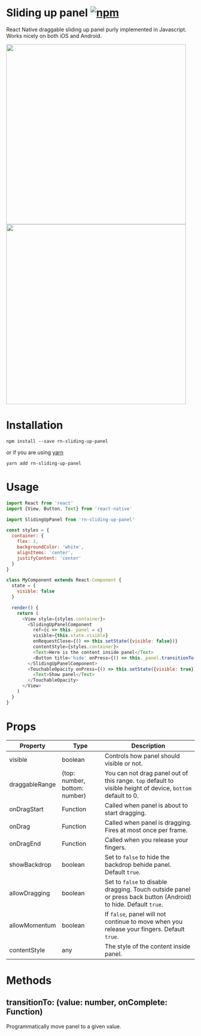 # Sliding up panel [![npm](https://img.shields.io/npm/v/rn-sliding-up-panel.svg)](https://www.npmjs.com/package/rn-sliding-up-panel)

React Native draggable sliding up panel purly implemented in Javascript. Works nicely on both iOS and Android.

<img src="https://raw.githubusercontent.com/octopitus/rn-sliding-up-panel/master/demo/sliding_panel_android.gif" height="480" />
<img src="https://raw.githubusercontent.com/octopitus/rn-sliding-up-panel/master/demo/sliding_panel_ios.gif" height="480" />

# Installation

    npm install --save rn-sliding-up-panel

or if you are using [yarn](http://yarnpkg.com)

    yarn add rn-sliding-up-panel

# Usage

```js
import React from 'react'
import {View, Button, Text} from 'react-native'

import SlidingUpPanel from 'rn-sliding-up-panel'

const styles = {
  container: {
    flex: 1,
    backgroundColor: 'white',
    alignItems: 'center',
    justifyContent: 'center'
  }
}

class MyComponent extends React.Component {
  state = {
    visible: false
  }

  render() {
    return (
      <View style={styles.container}>
        <SlidingUpPanelComponent
          ref={c => this._panel = c}
          visible={this.state.visible}
          onRequestClose={() => this.setState({visible: false})}
          contentStyle={styles.container}>
          <Text>Here is the content inside panel</Text>
          <Button title='hide' onPress={() => this._panel.transitionTo(0)} />
        </SlidingUpPanelComponent>
        <TouchableOpacity onPress={() => this.setState({visible: true})}>
          <Text>Show panel</Text>
        </TouchableOpacity>
      </View>
    )
  }
}
```

# Props

|Property|Type|Description|
|---|---|---|
|visible|boolean|Controls how panel should visible or not.
|draggableRange|{top: number, bottom: number}|You can not drag panel out of this range. `top` default to visible height of device, `bottom` default to 0.
|onDragStart|Function|Called when panel is about to start dragging.
|onDrag|Function|Called when panel is dragging. Fires at most once per frame.
|onDragEnd|Function|Called when you release your fingers.
|showBackdrop|boolean|Set to `false` to hide the backdrop behide panel. Default `true`.
|allowDragging|boolean|Set to `false` to disable dragging. Touch outside panel or press back button (Android) to hide. Default `true`.
|allowMomentum|boolean|If `false`, panel will not continue to move when you release your fingers. Default `true`.
|contentStyle|any|The style of the content inside panel.

# Methods

## transitionTo: (value: number, onComplete: Function)

Programmatically move panel to a given value.
